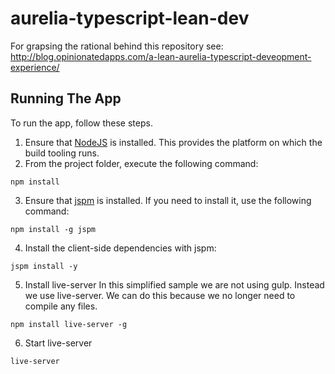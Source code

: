 # aurelia-typescript-lean-dev
For grapsing the rational behind this repository see: 
http://blog.opinionatedapps.com/a-lean-aurelia-typescript-deveopment-experience/
## Running The App

To run the app, follow these steps.

1. Ensure that [NodeJS](http://nodejs.org/) is installed. This provides the platform on which the build tooling runs.
2. From the project folder, execute the following command:

  ```shell
  npm install
  ```
3. Ensure that [jspm](http://jspm.io/) is installed. If you need to install it, use the following command:

  ```shell
  npm install -g jspm
  ```
4. Install the client-side dependencies with jspm:

  ```shell
  jspm install -y
  ```
5. Install live-server
In this simplified sample we are not using gulp. Instead we use live-server. We can do this because we no longer need to compile any files.
  ```shell
  npm install live-server -g
  ```
6. Start live-server

  ```shell
  live-server
  ```


